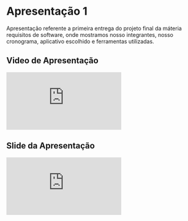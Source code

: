 # Apresentação 1

Apresentação referente a primeira entrega do projeto final da máteria requisitos de software, onde mostramos nosso integrantes, nosso cronograma, aplicativo escolhido e ferramentas utilizadas.

## Video de Apresentação

<iframe src="https://www.youtube.com/embed/_YzDCZAoF3E" title="YouTube video player" frameborder="0" allow="accelerometer; autoplay; clipboard-write; encrypted-media; gyroscope; picture-in-picture" allowfullscreen></iframe>

## Slide da Apresentação

<iframe src="https://www.canva.com/design/DAE3PRD1BH0/d-_Mw1_lWYIdgQzhydIoFw/view?utm_content=DAE3PRD1BH0&utm_campaign=designshare&utm_medium=link&utm_source=publishpresent" title="Canva Slide" frameborder="0" allowfullscreen></iframe>